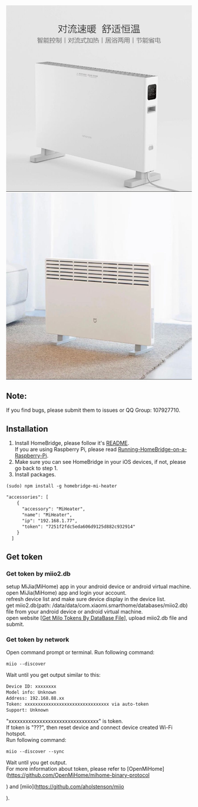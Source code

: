 ![](https://github.com/hassbian-ABC/homebridge-Mi-Heater/blob/master/images/Heater.jpg)
![](https://github.com/hassbian-ABC/homebridge-Mi-Heater/blob/master/images/heater1.png)
## Note: 
 If you find bugs, please submit them to issues or QQ Group: 107927710.

## Installation
1. Install HomeBridge, please follow it's [README](https://github.com/nfarina/homebridge/blob/master/README.md).   
If you are using Raspberry Pi, please read [Running-HomeBridge-on-a-Raspberry-Pi](https://github.com/nfarina/homebridge/wiki/Running-HomeBridge-on-a-Raspberry-Pi).   
2. Make sure you can see HomeBridge in your iOS devices, if not, please go back to step 1.   
3. Install packages.   
```
(sudo) npm install -g homebridge-mi-heater
```


```
"accessories": [
    {
      "accessory": "MiHeater",
      "name": "MiHeater",
      "ip": "192.168.1.77",
      "token": "7251f2fdc5eda606d9125d882c932914"
    }
  ]
```
## Get token
### Get token by miio2.db
setup MiJia(MiHome) app in your android device or android virtual machine.   
open MiJia(MiHome) app and login your account.   
refresh device list and make sure device display in the device list.   
get miio2.db(path: /data/data/com.xiaomi.smarthome/databases/miio2.db) file from your android device or android virtual machine.   
open website [[Get MiIo Tokens By DataBase File](http://miio2.yinhh.com/)], upload miio2.db file and submit.    
### Get token by network
Open command prompt or terminal. Run following command:
```
miio --discover
```
Wait until you get output similar to this:
```
Device ID: xxxxxxxx   
Model info: Unknown   
Address: 192.168.88.xx   
Token: xxxxxxxxxxxxxxxxxxxxxxxxxxxxxxxx via auto-token   
Support: Unknown   
```
"xxxxxxxxxxxxxxxxxxxxxxxxxxxxxxxx" is token.   
If token is "???", then reset device and connect device created Wi-Fi hotspot.   
Run following command:   
```
miio --discover --sync
```
Wait until you get output.   
For more information about token, please refer to [OpenMiHome](https://github.com/OpenMiHome/mihome-binary-protocol

) and [miio](https://github.com/aholstenson/miio

).   
